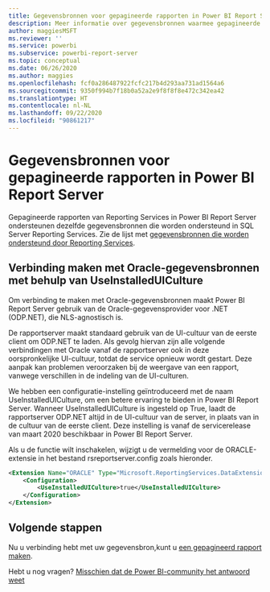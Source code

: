 ```yaml
---
title: Gegevensbronnen voor gepagineerde rapporten in Power BI Report Server
description: Meer informatie over gegevensbronnen waarmee gepagineerde rapporten (.rdl) in Power BI Report Server verbinding kunnen maken.
author: maggiesMSFT
ms.reviewer: ''
ms.service: powerbi
ms.subservice: powerbi-report-server
ms.topic: conceptual
ms.date: 06/26/2020
ms.author: maggies
ms.openlocfilehash: fcf0a286487922fcfc217b4d293aa731ad1564a6
ms.sourcegitcommit: 9350f994b7f18b0a52a2e9f8f8f8e472c342ea42
ms.translationtype: HT
ms.contentlocale: nl-NL
ms.lasthandoff: 09/22/2020
ms.locfileid: "90861217"
---
```

# <a name="paginated-report-data-sources--in-power-bi-report-server"></a>Gegevensbronnen voor gepagineerde rapporten in Power BI Report Server
Gepagineerde rapporten van Reporting Services in Power BI Report Server ondersteunen dezelfde gegevensbronnen die worden ondersteund in SQL Server Reporting Services. Zie de lijst met [gegevensbronnen die worden ondersteund door Reporting Services](/sql/reporting-services/report-data/data-sources-supported-by-reporting-services-ssrs).

## <a name="connect-to-oracle-data-sources-with-useinstalleduiculture"></a>Verbinding maken met Oracle-gegevensbronnen met behulp van UseInstalledUICulture

Om verbinding te maken met Oracle-gegevensbronnen maakt Power BI Report Server gebruik van de Oracle-gegevensprovider voor .NET (ODP.NET), die NLS-agnostisch is.

De rapportserver maakt standaard gebruik van de UI-cultuur van de eerste client om ODP.NET te laden.  Als gevolg hiervan zijn alle volgende verbindingen met Oracle vanaf de rapportserver ook in deze oorspronkelijke UI-cultuur, totdat de service opnieuw wordt gestart.  Deze aanpak kan problemen veroorzaken bij de weergave van een rapport, vanwege verschillen in de indeling van de UI-culturen.

We hebben een configuratie-instelling geïntroduceerd met de naam UseInstalledUICulture, om een betere ervaring te bieden in Power BI Report Server. Wanneer UseInstalledUICulture is ingesteld op True, laadt de rapportserver ODP.NET altijd in de UI-cultuur van de server, in plaats van in de cultuur van de eerste client.
Deze instelling is vanaf de servicerelease van maart 2020 beschikbaar in Power BI Report Server.

Als u de functie wilt inschakelen, wijzigt u de vermelding voor de ORACLE-extensie in het bestand rsreportserver.config zoals hieronder.
```xml
<Extension Name="ORACLE" Type="Microsoft.ReportingServices.DataExtensions.OracleClientConnectionWrapper,Microsoft.ReportingServices.DataExtensions">
    <Configuration>
        <UseInstalledUICulture>true</UseInstalledUICulture>
    </Configuration>
</Extension>
```

## <a name="next-steps"></a>Volgende stappen
Nu u verbinding hebt met uw gegevensbron,kunt u [een gepagineerd rapport maken](quickstart-create-paginated-report.md).  


Hebt u nog vragen? [Misschien dat de Power BI-community het antwoord weet](https://community.powerbi.com/)